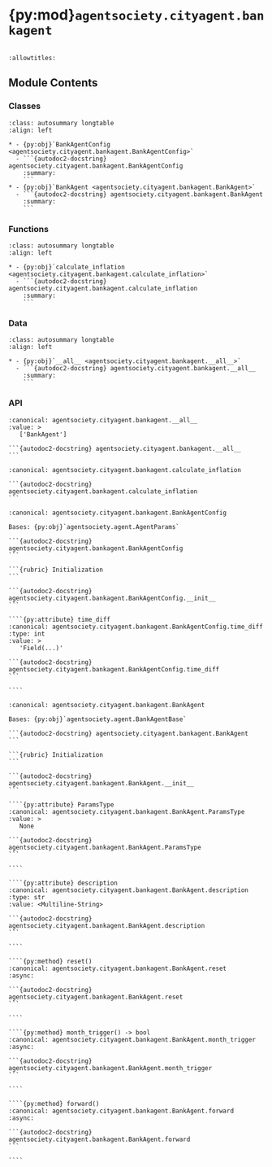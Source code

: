 # {py:mod}`agentsociety.cityagent.bankagent`

```{py:module} agentsociety.cityagent.bankagent
```

```{autodoc2-docstring} agentsociety.cityagent.bankagent
:allowtitles:
```

## Module Contents

### Classes

````{list-table}
:class: autosummary longtable
:align: left

* - {py:obj}`BankAgentConfig <agentsociety.cityagent.bankagent.BankAgentConfig>`
  - ```{autodoc2-docstring} agentsociety.cityagent.bankagent.BankAgentConfig
    :summary:
    ```
* - {py:obj}`BankAgent <agentsociety.cityagent.bankagent.BankAgent>`
  - ```{autodoc2-docstring} agentsociety.cityagent.bankagent.BankAgent
    :summary:
    ```
````

### Functions

````{list-table}
:class: autosummary longtable
:align: left

* - {py:obj}`calculate_inflation <agentsociety.cityagent.bankagent.calculate_inflation>`
  - ```{autodoc2-docstring} agentsociety.cityagent.bankagent.calculate_inflation
    :summary:
    ```
````

### Data

````{list-table}
:class: autosummary longtable
:align: left

* - {py:obj}`__all__ <agentsociety.cityagent.bankagent.__all__>`
  - ```{autodoc2-docstring} agentsociety.cityagent.bankagent.__all__
    :summary:
    ```
````

### API

````{py:data} __all__
:canonical: agentsociety.cityagent.bankagent.__all__
:value: >
   ['BankAgent']

```{autodoc2-docstring} agentsociety.cityagent.bankagent.__all__
```

````

````{py:function} calculate_inflation(prices)
:canonical: agentsociety.cityagent.bankagent.calculate_inflation

```{autodoc2-docstring} agentsociety.cityagent.bankagent.calculate_inflation
```
````

`````{py:class} BankAgentConfig(/, **data: typing.Any)
:canonical: agentsociety.cityagent.bankagent.BankAgentConfig

Bases: {py:obj}`agentsociety.agent.AgentParams`

```{autodoc2-docstring} agentsociety.cityagent.bankagent.BankAgentConfig
```

```{rubric} Initialization
```

```{autodoc2-docstring} agentsociety.cityagent.bankagent.BankAgentConfig.__init__
```

````{py:attribute} time_diff
:canonical: agentsociety.cityagent.bankagent.BankAgentConfig.time_diff
:type: int
:value: >
   'Field(...)'

```{autodoc2-docstring} agentsociety.cityagent.bankagent.BankAgentConfig.time_diff
```

````

`````

`````{py:class} BankAgent(id: int, name: str, toolbox: agentsociety.agent.AgentToolbox, memory: agentsociety.memory.Memory, agent_params: typing.Optional[agentsociety.cityagent.bankagent.BankAgentConfig] = None, blocks: typing.Optional[list[agentsociety.agent.Block]] = None)
:canonical: agentsociety.cityagent.bankagent.BankAgent

Bases: {py:obj}`agentsociety.agent.BankAgentBase`

```{autodoc2-docstring} agentsociety.cityagent.bankagent.BankAgent
```

```{rubric} Initialization
```

```{autodoc2-docstring} agentsociety.cityagent.bankagent.BankAgent.__init__
```

````{py:attribute} ParamsType
:canonical: agentsociety.cityagent.bankagent.BankAgent.ParamsType
:value: >
   None

```{autodoc2-docstring} agentsociety.cityagent.bankagent.BankAgent.ParamsType
```

````

````{py:attribute} description
:canonical: agentsociety.cityagent.bankagent.BankAgent.description
:type: str
:value: <Multiline-String>

```{autodoc2-docstring} agentsociety.cityagent.bankagent.BankAgent.description
```

````

````{py:method} reset()
:canonical: agentsociety.cityagent.bankagent.BankAgent.reset
:async:

```{autodoc2-docstring} agentsociety.cityagent.bankagent.BankAgent.reset
```

````

````{py:method} month_trigger() -> bool
:canonical: agentsociety.cityagent.bankagent.BankAgent.month_trigger
:async:

```{autodoc2-docstring} agentsociety.cityagent.bankagent.BankAgent.month_trigger
```

````

````{py:method} forward()
:canonical: agentsociety.cityagent.bankagent.BankAgent.forward
:async:

```{autodoc2-docstring} agentsociety.cityagent.bankagent.BankAgent.forward
```

````

`````
